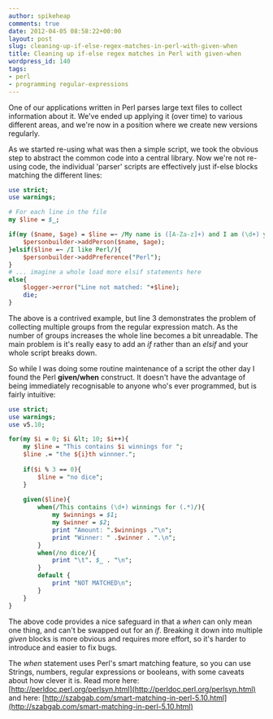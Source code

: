 ```yaml
---
author: spikeheap
comments: true
date: 2012-04-05 08:58:22+00:00
layout: post
slug: cleaning-up-if-else-regex-matches-in-perl-with-given-when
title: Cleaning up if-else regex matches in Perl with given-when
wordpress_id: 140
tags:
- perl
- programming regular-expressions
---
```


One of our applications written in Perl parses large text files to collect information about it. We've ended up applying it (over time) to various different areas, and we're now in a position where we create new versions regularly.

As we started re-using what was then a simple script, we took the obvious step to abstract the common code into a central library. Now we're not re-using code, the individual 'parser' scripts are effectively just if-else blocks matching the different lines:

```perl
use strict;
use warnings;

# For each line in the file
my $line = $_;

if(my ($name, $age) = $line =~ /My name is ([A-Za-z]+) and I am (\d+) years old/){
	$personbuilder->addPerson($name, $age);
}elsif($line =~ /I like Perl/){
	$personbuilder->addPreference("Perl");
}
# ... imagine a whole load more elsif statements here 
else{
	$logger->error("Line not matched: "+$line);
	die;
}
```

The above is a contrived example, but line 3 demonstrates the problem of collecting multiple groups from the regular expression match. As the number of groups increases the whole line becomes a bit unreadable. The main problem is it's really easy to add an *if* rather than an *elsif* and your whole script breaks down.

So while I was doing some routine maintenance of a script the other day I found the Perl **given/when** construct. It doesn't have the advantage of being immediately recognisable to anyone who's ever programmed, but is fairly intuitive:

```perl
use strict;
use warnings;
use v5.10;

for(my $i = 0; $i &lt; 10; $i++){
	my $line = "This contains $i winnings for ";
	$line .= "the ${i}th winnner.";
	
	if($i % 3 == 0){
		$line = "no dice";
	}	
	
	given($line){
		when(/This contains (\d+) winnings for (.*)/){
			my $winnings = $1;
			my $winner = $2;
			print "Amount: ".$winnings ."\n";
			print "Winner: " .$winner . ".\n";
		}
		when(/no dice/){
			print "\t". $_ . "\n";
		}
		default { 
			print "NOT MATCHED\n";
		} 
	}
}
```

The above code provides a nice safeguard in that a *when* can only mean one thing, and can't be swapped out for an *if*. Breaking it down into multiple *given* blocks is more obvious and requires more effort, so it's harder to introduce and easier to fix bugs.

The *when* statement uses Perl's smart matching feature, so you can use Strings, numbers, regular expressions or booleans, with some caveats about how clever it is. Read more here: [http://perldoc.perl.org/perlsyn.html](http://perldoc.perl.org/perlsyn.html) and here: [http://szabgab.com/smart-matching-in-perl-5.10.html](http://szabgab.com/smart-matching-in-perl-5.10.html)
